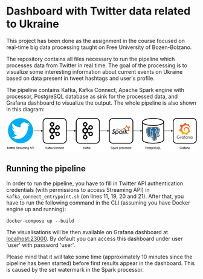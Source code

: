 # Dashboard with Twitter data related to Ukraine

This project has been done as the assignment in the course focused on real-time big data processing taught on Free University of Bozen-Bolzano.

The repository contains all files necessary to run the pipeline which processes data from Twitter in real time. The goal of the processing is to visualize some interesting information about current events on Ukraine based on data present in tweet hashtags and user's profile.

The pipeline contains Kafka, Kafka Connect, Apache Spark engine with processor, PostgreSQL database as sink for the processed data, and Grafana dashboard to visualize the output. The whole pipeline is also shown in this diagram:

![architecture diagram](./images/architecture_diagram.png)

## Running the pipeline

In order to run the pipeline, you have to fill in Twitter API authentication credentials (with permissions to access Streaming API) in `kafka_connect_entrypoint.sh` (on lines 11, 19, 20 and 21). After that, you have to run the following command in the CLI (assuming you have Docker engine up and running):

```
docker-compose up --build
```

The visualisations will be then available on Grafana dashboard at [localhost:23000](http://localhost:23000). By default you can access this dashboard under user 'user' with password 'user'.

Please mind that it will take some time (approximately 10 minutes since the pipeline has been started) before first results appear in the dashboard. This is caused by the set watermark in the Spark processor.
